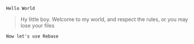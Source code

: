 `Hello World`

> Hy little boy. Welcome to my world, and respect the rules, or you
may lose your files

`Now let's use Rebase`

